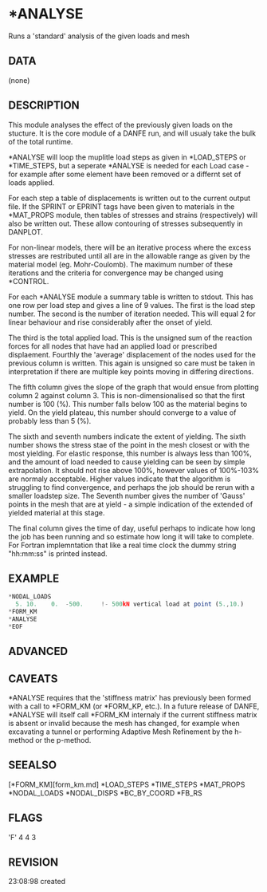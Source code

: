 
# *ANALYSE
Runs a 'standard' analysis of the given loads and mesh
## DATA
(none)
## DESCRIPTION
This module analyses the effect of the previously given loads on the stucture.
It is the core module of a DANFE run, and will usualy take the bulk of the total
runtime.

*ANALYSE will loop the muplitle load steps as given in *LOAD_STEPS or
*TIME_STEPS, but a seperate *ANALYSE is needed for each Load case - for example
after some element have been removed or a differnt set of loads applied.

For each step a table of displacements is written out to the current output
file. If the SPRINT or EPRINT tags have been given to materials in the
*MAT_PROPS module, then tables of stresses and strains (respectively) will also
be written out. These allow contouring of stresses subsequently in DANPLOT.

For non-linear models, there will be an iterative process where the excess
stresses are restributed until all are in the allowable range as given by the
material model (eg. Mohr-Coulomb). The maximum number of these iterations and
the criteria for convergence may be changed using *CONTROL.

For each *ANALYSE module a summary table is written to stdout. This has one row
per load step and gives a line of 9 values. The first is the load step number.
The second is the number of iteration needed. This will equal 2 for linear
behaviour and rise considerably after the onset of yield.

The third is the total applied load. This is the unsigned sum of the reaction
forces for all nodes that have had an applied load or prescribed displaement.
Fourthly the 'average' displacement of the nodes used for the previous column is
written. This again is unsigned so care must be taken in interpretation if there
are multiple key points moving in differing directions.

The fifth column gives the slope of the graph that would ensue from plotting
column 2 against column 3. This is non-dimensionalised so that the first number
is 100 (%). This number falls below 100 as the material begins to yield. On the
yield plateau, this number should converge to a value of probably less than 5
(%).

The sixth and seventh numbers indicate the extent of yielding. The sixth number
shows the stress stae of the point in the mesh closest or with the most
yielding. For elastic response, this number is always less than 100%, and the
amount of load needed to cause yielding can be seen by simple extrapolation. It
should not rise above 100%, however values of 100%-103% are normaly acceptable.
Higher values indicate that the algorithm is struggling to find convergence, and
perhaps the job should be rerun with a smaller loadstep size. The Seventh number
gives the number of 'Gauss' points in the mesh that are at yield - a simple
indication of the extended of yielded material at this stage.

The final column gives the time of day, useful perhaps to indicate how long the
job has been running and so estimate how long it will take to complete. For
Fortran implemntation that like a real time clock the dummy string "hh:mm:ss" is
printed instead.

## EXAMPLE
```javascript
*NODAL_LOADS
  5. 10.    0.  -500.     !- 500kN vertical load at point (5.,10.)
*FORM_KM
*ANALYSE
*EOF
````

## ADVANCED
## CAVEATS
*ANALYSE requires that the 'stiffness matrix' has previously been formed with a
call to *FORM_KM (or *FORM_KP, etc.). In a future release of DANFE, *ANALYSE
will itself call *FORM_KM internaly if the current stiffness matrix is absent or
invalid because the mesh has changed, for example when excavating a tunnel or
performing Adaptive Mesh Refinement by the h-method or the p-method.

## SEEALSO
[*FORM_KM][form_km.md]
*LOAD_STEPS
*TIME_STEPS
*MAT_PROPS
*NODAL_LOADS
*NODAL_DISPS
*BC_BY_COORD
*FB_RS
## FLAGS
'F'    4    4    3
## REVISION
 23:08:98 created
